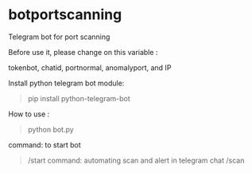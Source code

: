 # botportscanning
Telegram bot for port scanning

Before use it, please change on this variable :

tokenbot, chatid, portnormal, anomalyport, and IP

Install python telegram bot module:
>pip install python-telegram-bot

How to use :
> python bot.py

command: to start bot
>/start
command: automating scan and alert in telegram chat
>/scan 
